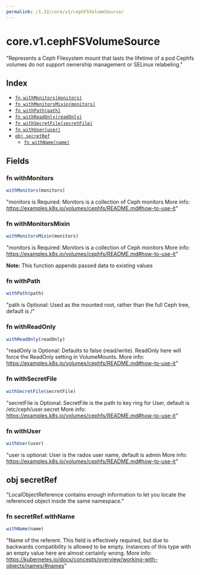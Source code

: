 ```yaml
---
permalink: /1.32/core/v1/cephFSVolumeSource/
---
```


# core.v1.cephFSVolumeSource

"Represents a Ceph Filesystem mount that lasts the lifetime of a pod Cephfs volumes do not support ownership management or SELinux relabeling."

## Index

* [`fn withMonitors(monitors)`](#fn-withmonitors)
* [`fn withMonitorsMixin(monitors)`](#fn-withmonitorsmixin)
* [`fn withPath(path)`](#fn-withpath)
* [`fn withReadOnly(readOnly)`](#fn-withreadonly)
* [`fn withSecretFile(secretFile)`](#fn-withsecretfile)
* [`fn withUser(user)`](#fn-withuser)
* [`obj secretRef`](#obj-secretref)
  * [`fn withName(name)`](#fn-secretrefwithname)

## Fields

### fn withMonitors

```ts
withMonitors(monitors)
```

"monitors is Required: Monitors is a collection of Ceph monitors More info: https://examples.k8s.io/volumes/cephfs/README.md#how-to-use-it"

### fn withMonitorsMixin

```ts
withMonitorsMixin(monitors)
```

"monitors is Required: Monitors is a collection of Ceph monitors More info: https://examples.k8s.io/volumes/cephfs/README.md#how-to-use-it"

**Note:** This function appends passed data to existing values

### fn withPath

```ts
withPath(path)
```

"path is Optional: Used as the mounted root, rather than the full Ceph tree, default is /"

### fn withReadOnly

```ts
withReadOnly(readOnly)
```

"readOnly is Optional: Defaults to false (read/write). ReadOnly here will force the ReadOnly setting in VolumeMounts. More info: https://examples.k8s.io/volumes/cephfs/README.md#how-to-use-it"

### fn withSecretFile

```ts
withSecretFile(secretFile)
```

"secretFile is Optional: SecretFile is the path to key ring for User, default is /etc/ceph/user.secret More info: https://examples.k8s.io/volumes/cephfs/README.md#how-to-use-it"

### fn withUser

```ts
withUser(user)
```

"user is optional: User is the rados user name, default is admin More info: https://examples.k8s.io/volumes/cephfs/README.md#how-to-use-it"

## obj secretRef

"LocalObjectReference contains enough information to let you locate the referenced object inside the same namespace."

### fn secretRef.withName

```ts
withName(name)
```

"Name of the referent. This field is effectively required, but due to backwards compatibility is allowed to be empty. Instances of this type with an empty value here are almost certainly wrong. More info: https://kubernetes.io/docs/concepts/overview/working-with-objects/names/#names"